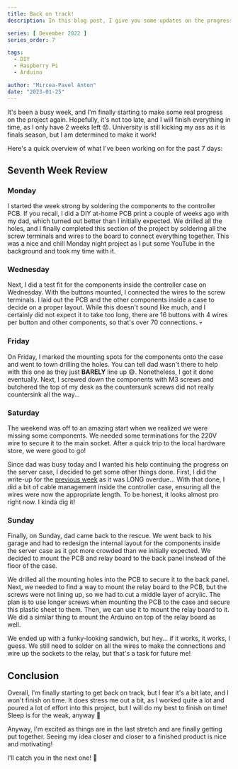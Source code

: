 ```yaml
---
title: Back on track!
description: In this blog post, I give you some updates on the progress I made in the seventh week of my Devember 2022 Project.

series: [ Devember 2022 ]
series_order: 7

tags:
  - DIY
  - Raspberry Pi
  - Arduino

author: "Mircea-Pavel Anton"
date: "2023-01-25"
---
```


It's been a busy week, and I'm finally starting to make some real progress on the project again. Hopefully, it's not too late, and I will finish everything in time, as I only have 2 weeks left 😟. University is still kicking my ass as it is finals season, but I am determined to make it work!

Here's a quick overview of what I've been working on for the past 7 days:

## Seventh Week Review

### Monday

I started the week strong by soldering the components to the controller PCB. If you recall, I did a DIY at-home PCB print a couple of weeks ago with my dad, which turned out better than I initially expected. We drilled all the holes, and I finally completed this section of the project by soldering all the screw terminals and wires to the board to connect everything together. This was a nice and chill Monday night project as I put some YouTube in the background and took my time with it.

### Wednesday

Next, I did a test fit for the components inside the controller case on Wednesday. With the buttons mounted, I connected the wires to the screw terminals. I laid out the PCB and the other components inside a case to decide on a proper layout. While this doesn't sound like much, and I certainly did not expect it to take too long, there are 16 buttons with 4 wires per button and other components, so that's over 70 connections. 💀

### Friday

On Friday, I marked the mounting spots for the components onto the case and went to town drilling the holes. You can tell dad wasn't there to help with this one as they just **BARELY** line up 😅. Nonetheless, I got it done eventually. Next, I screwed down the components with M3 screws and butchered the top of my desk as the countersunk screws did not really countersink all the way...

### Saturday

The weekend was off to an amazing start when we realized we were missing some components. We needed some terminations for the 220V wire to secure it to the main socket. After a quick trip to the local hardware store, we were good to go!

Since dad was busy today and I wanted his help continuing the progress on the server case, I decided to get some other things done. First, I did the write-up for the [previous week](../2023-01-21-devember-devlog-6/) as it was LONG overdue... With that done, I did a bit of cable management inside the controller case, ensuring all the wires were now the appropriate length. To be honest, it looks almost pro right now. I kinda dig it!

### Sunday

Finally, on Sunday, dad came back to the rescue. We went back to his garage and had to redesign the internal layout for the components inside the server case as it got more crowded than we initially expected. We decided to mount the PCB and relay board to the back panel instead of the floor of the case.

We drilled all the mounting holes into the PCB to secure it to the back panel. Next, we needed to find a way to mount the relay board to the PCB, but the screws were not lining up, so we had to cut a middle layer of acrylic. The plan is to use longer screws when mounting the PCB to the case and secure this plastic sheet to them. Then, we can use it to mount the relay board to it. We did a similar thing to mount the Arduino on top of the relay board as well.

We ended up with a funky-looking sandwich, but hey... if it works, it works, I guess. We still need to solder on all the wires to make the connections and wire up the sockets to the relay, but that's a task for future me!

## Conclusion

Overall, I'm finally starting to get back on track, but I fear it's a bit late, and I won't finish on time. It does stress me out a bit, as I worked quite a lot and poured a lot of effort into this project, but I will do my best to finish on time! Sleep is for the weak, anyway 🥲

Anyway, I'm excited as things are in the last stretch and are finally getting put together. Seeing my idea closer and closer to a finished product is nice and motivating!

I'll catch you in the next one! 👋
